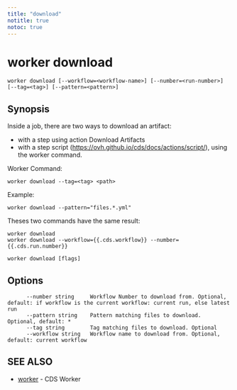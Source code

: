 ```yaml
---
title: "download"
notitle: true
notoc: true
---
```

# worker download

`worker download [--workflow=<workflow-name>] [--number=<run-number>] [--tag=<tag>] [--pattern=<pattern>]`

## Synopsis


Inside a job, there are two ways to download an artifact:

* with a step using action Download Artifacts
* with a step script (https://ovh.github.io/cds/docs/actions/script/), using the worker command.

Worker Command:

	worker download --tag=<tag> <path>

Example:

	worker download --pattern="files.*.yml"

Theses two commands have the same result:

	worker download
	worker download --workflow={{.cds.workflow}} --number={{.cds.run.number}}

		

```
worker download [flags]
```

## Options

```
      --number string     Workflow Number to download from. Optional, default: if workflow is the current workflow: current run, else latest run
      --pattern string    Pattern matching files to download. Optional, default: *
      --tag string        Tag matching files to download. Optional
      --workflow string   Workflow name to download from. Optional, default: current workflow
```

## SEE ALSO

* [worker](/docs/components/worker/worker/)	 - CDS Worker

